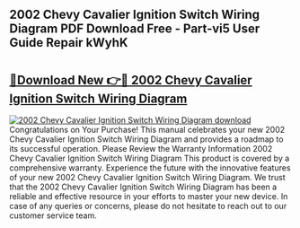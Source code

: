 ## 2002 Chevy Cavalier Ignition Switch Wiring Diagram PDF Download Free - Part-vi5 User Guide Repair kWyhK

# <h2><a href="http://dfoj8tf.blite.top/?on=2002+Chevy+Cavalier+Ignition+Switch+Wiring+Diagram">🔗Download New 👉🔴 2002 Chevy Cavalier Ignition Switch Wiring Diagram</a></h2>

[![2002 Chevy Cavalier Ignition Switch Wiring Diagram download](https://i.imgur.com/lujVjoI.png)](http://dfoj8tf.blite.top/?on=2002+Chevy+Cavalier+Ignition+Switch+Wiring+Diagram)
Congratulations on Your Purchase! This manual celebrates your new 2002 Chevy Cavalier Ignition Switch Wiring Diagram and provides a roadmap to its successful operation. Please Review the Warranty Information 2002 Chevy Cavalier Ignition Switch Wiring Diagram This product is covered by a comprehensive warranty. Experience the future with the innovative features of your new 2002 Chevy Cavalier Ignition Switch Wiring Diagram. We trust that the 2002 Chevy Cavalier Ignition Switch Wiring Diagram has been a reliable and effective resource in your efforts to master your new device. In case of any queries or concerns, please do not hesitate to reach out to our customer service team.
